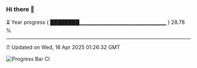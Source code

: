 ### Hi there 👋

⏳ Year progress { ████████▁▁▁▁▁▁▁▁▁▁▁▁▁▁▁▁▁▁▁▁▁▁ } 28.78 %

---

⏰ Updated on Wed, 16 Apr 2025 01:26:32 GMT

![Progress Bar CI](https://github.com/liununu/liununu/workflows/Progress%20Bar%20CI/badge.svg)
